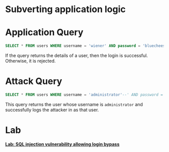 # Subverting application logic

# Application Query

```sql
SELECT * FROM users WHERE username = 'wiener' AND password = 'bluecheese'
```

If the query returns the details of a user, then the login is successful. Otherwise, it is rejected.

# Attack Query

```sql
SELECT * FROM users WHERE username = 'administrator'--' AND password = ''
```

This query returns the user whose username is `administrator` and successfully logs the attacker in as that user.

# Lab

[**Lab: SQL injection vulnerability allowing login bypass**](./lab-sql-injection-vulnerability-allowing-login-bypass.md)

